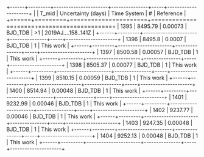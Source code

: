 +------+---------+----------------------+---------------+-----+---------------------+
|      |   T_mid |   Uncertainty (days) | Time System   | #   | Reference           |
+======+=========+======================+===============+=====+=====================+
| 1395 | 8495.79 |              0.00073 | BJD_TDB       | >1  | 2019AJ....158..141Z |
+------+---------+----------------------+---------------+-----+---------------------+
| 1396 | 8495.8  |              0.0007  | BJD_TDB       | 1   | This work           |
+------+---------+----------------------+---------------+-----+---------------------+
| 1397 | 8500.58 |              0.00057 | BJD_TDB       | 1   | This work           |
+------+---------+----------------------+---------------+-----+---------------------+
| 1398 | 8505.37 |              0.00077 | BJD_TDB       | 1   | This work           |
+------+---------+----------------------+---------------+-----+---------------------+
| 1399 | 8510.15 |              0.00059 | BJD_TDB       | 1   | This work           |
+------+---------+----------------------+---------------+-----+---------------------+
| 1400 | 8514.94 |              0.00048 | BJD_TDB       | 1   | This work           |
+------+---------+----------------------+---------------+-----+---------------------+
| 1401 | 9232.99 |              0.00046 | BJD_TDB       | 1   | This work           |
+------+---------+----------------------+---------------+-----+---------------------+
| 1402 | 9237.77 |              0.00046 | BJD_TDB       | 1   | This work           |
+------+---------+----------------------+---------------+-----+---------------------+
| 1403 | 9247.35 |              0.00048 | BJD_TDB       | 1   | This work           |
+------+---------+----------------------+---------------+-----+---------------------+
| 1404 | 9252.13 |              0.00048 | BJD_TDB       | 1   | This work           |
+------+---------+----------------------+---------------+-----+---------------------+